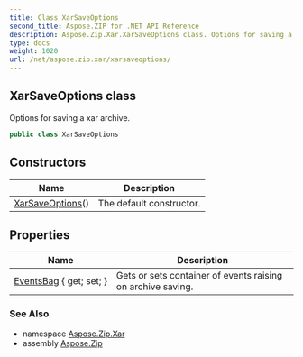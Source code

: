 ```yaml
---
title: Class XarSaveOptions
second_title: Aspose.ZIP for .NET API Reference
description: Aspose.Zip.Xar.XarSaveOptions class. Options for saving a xar archive
type: docs
weight: 1020
url: /net/aspose.zip.xar/xarsaveoptions/
---
```

## XarSaveOptions class

Options for saving a xar archive.

```csharp
public class XarSaveOptions
```

## Constructors

| Name | Description |
| --- | --- |
| [XarSaveOptions](xarsaveoptions/)() | The default constructor. |

## Properties

| Name | Description |
| --- | --- |
| [EventsBag](../../aspose.zip.xar/xarsaveoptions/eventsbag/) { get; set; } | Gets or sets container of events raising on archive saving. |

### See Also

* namespace [Aspose.Zip.Xar](../../aspose.zip.xar/)
* assembly [Aspose.Zip](../../)


